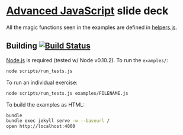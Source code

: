# [Advanced JavaScript](https://github.com/advanced-js/syllabus) slide deck

All the magic functions seen in the examples are defined in [helpers.js](assets/helpers.js).

## Building [![Build Status](https://travis-ci.org/advanced-js/deck.svg?branch=gh-pages)](https://travis-ci.org/advanced-js/deck)

[Node.js](http://nodejs.org) is required (tested w/ Node v0.10.2).  To run the `examples/`:

```bash
node scripts/run_tests.js
```

To run an individual exercise:

```bash
node scripts/run_tests.js examples/FILENAME.js
```

To build the examples as HTML:

```bash
bundle
bundle exec jekyll serve -w --baseurl /
open http://localhost:4000
```

